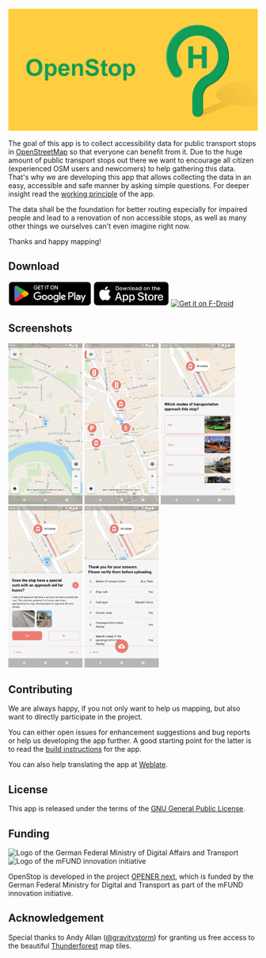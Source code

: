 ![OpenStop](fastlane/metadata/android/en-US/images/featureGraphic.png)

The goal of this app is to collect accessibility data for public transport stops in [OpenStreetMap](https://www.openstreetmap.org) so that everyone can benefit from it.
Due to the huge amount of public transport stops out there we want to encourage all citizen (experienced OSM users and newcomers) to help gathering this data. That's why we are developing this app that allows collecting the data in an easy, accessible and safe manner by asking simple questions. For deeper insight read  the [working principle](/docs/WORKING_PRINCIPLE.md) of the app.

The data shall be the foundation for better routing especially for impaired people and lead to a renovation of non accessible stops, as well as many other things we ourselves can't even imagine right now.

Thanks and happy mapping!

## Download
[<img src="https://github.com/OPENER-next/OpenStop-website/blob/main/img/badges/Google_Play_Store_Badge_EN.svg"
    alt="Get it on Google Play"
    height="50">](https://play.google.com/store/apps/details?id=de.tu_chemnitz.etit.sse.openstop)
[<img src="https://github.com/OPENER-next/OpenStop-website/blob/main/img/badges/App_Store_Badge_EN.svg"
    alt="Download on the App Store"
    height="50">](https://apps.apple.com/app/id6444187660)
[<img src="https://openstop.app/img/badges/F-Droid_Badge_EN.svg"
    alt="Get it on F-Droid"
    height="50">](https://f-droid.org/packages/de.tu_chemnitz.etit.sse.openstop/)

## Screenshots
<img src="fastlane/metadata/android/en-US/images/phoneScreenshots/screenshot01.png" alt="Screenshot with map overview" width=150> <img src="fastlane/metadata/android/en-US/images/phoneScreenshots/screenshot02.png" alt="Screenshot with visualized POI" width=150> <img src="fastlane/metadata/android/en-US/images/phoneScreenshots/screenshot03.png" alt="Screenshot with multiple choice question dialog" width=150> <img src="fastlane/metadata/android/en-US/images/phoneScreenshots/screenshot04.png" alt="Screenshot with bool question dialog and extended info box" width=150> <img src="fastlane/metadata/android/en-US/images/phoneScreenshots/screenshot05.png" alt="Screenshot with summary and upload dialog" width=150>

## Contributing
We are always happy, if you not only want to help us mapping, but also want to directly participate in the project.

You can either open issues for enhancement suggestions and bug reports or help us developing the app further. A good starting point for the latter is to read the [build instructions](/docs/BUILD.md) for the app.

You can also help translating the app at [Weblate](https://hosted.weblate.org/projects/openstop/).

## License
This app is released under the terms of the [GNU General Public License](/LICENSES/GPL-3.0-or-later.txt).

## Funding
<img src="assets/images/logos/BMDV_Fz_2021_Office_Farbe_de.png" alt="Logo of the German Federal Ministry of Digital Affairs and Transport" width=150> <img src="assets/images/logos/mFUND_Logo_sRGB.png" alt="Logo of the mFUND innovation initiative" width=150>

OpenStop is developed in the project [OPENER next](https://openernext.de), which is funded by the German Federal Ministry for Digital and Transport as part of the mFUND innovation initiative.

## Acknowledgement
Special thanks to Andy Allan ([@gravitystorm](https://github.com/gravitystorm/)) for granting us free access to the beautiful [Thunderforest](https://www.thunderforest.com/) map tiles.
